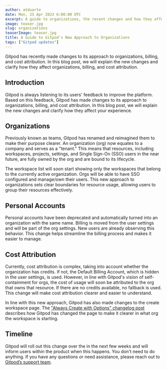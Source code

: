 ```yaml
---
author: atduarte
date: Mon, 25 Apr 2023 6:00:00 UTC
excerpt: A guide to organizations, the recent changes and how they affect the user's experience.
image: teaser.jpg
slug: organizations
teaserImage: teaser.jpg
title: A Guide to Gitpod's New Approach to Organizations
tags: ["Gitpod updates"]
---
```


Gitpod has recently made changes to its approach to organizations, billing, and cost attribution. In this blog post, we will explain the new changes and clarify how they affect organizations, billing, and cost attribution.

## Introduction

Gitpod is always listening to its users' feedback to improve the platform. Based on this feedback, Gitpod has made changes to its approach to organizations, billing, and cost attribution. In this blog post, we will explain the new changes and clarify how they affect your experience.

## Organizations

Previously known as teams, Gitpod has renamed and reimagined them to make their purpose clearer. An organization (org) now equates to a company and serves as a "tenant." This means that resources, including workspaces, projects, settings, and Single Sign-On (SSO) users in the near future, are fully owned by the org and are bound to its lifecycle.

The workspace list will soon start showing only the workspaces that belong to the currently active organization. Orgs will be able to have SSO configured and manage/own their users. This new approach to organizations sets clear boundaries for resource usage, allowing users to group their resources effectively.

## Personal Accounts

Personal accounts have been deprecated and automatically turned into an organization with the same name. Billing is moved from the user settings and will be part of the org settings. New users are already observing this behavior. This change helps streamline the billing process and makes it easier to manage.

## Cost Attribution

Currently, cost attribution is complex, taking into account whether the organization has credits. If not, the Default Billing Account, which is hidden in the user settings, is used. However, in line with Gitpod's vision of self-containment for orgs, the cost of usage will soon be attributed to the org that owns that resource. If there are no credits available, no fallback is used. This change will make cost attribution clearer and easier to understand.

In line with this new approach, Gitpod has also made changes to the create workspace page. The ["Always Create with Options" changelog post](/changelog/new-workspace-creation-page) describes how Gitpod has changed the page to make it clearer in what org the workspace is starting.

## Timeline

Gitpod will roll out this change over the in the next few weeks and will inform users within the product when this happens. You don't need to do anything. If you have any questions or need assistance, please reach out to [Gitpod’s support team](/support).
